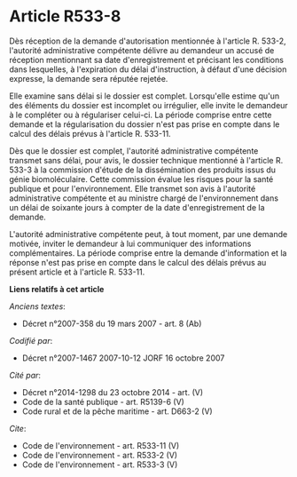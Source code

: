 # Article R533-8

Dès réception de la demande d'autorisation mentionnée à l'article R. 533-2, l'autorité administrative compétente délivre au
demandeur un accusé de réception mentionnant sa date d'enregistrement et précisant les conditions dans lesquelles, à
l'expiration du délai d'instruction, à défaut d'une décision expresse, la demande sera réputée rejetée.

Elle examine sans délai si le dossier est complet. Lorsqu'elle estime qu'un des éléments du dossier est incomplet ou
irrégulier, elle invite le demandeur à le compléter ou à régulariser celui-ci. La période comprise entre cette demande et la
régularisation du dossier n'est pas prise en compte dans le calcul des délais prévus à l'article R. 533-11.

Dès que le dossier est complet, l'autorité administrative compétente transmet sans délai, pour avis, le dossier technique
mentionné à l'article R. 533-3 à la commission d'étude de la dissémination des produits issus du génie biomoléculaire. Cette
commission évalue les risques pour la santé publique et pour l'environnement. Elle transmet son avis à l'autorité
administrative compétente et au ministre chargé de l'environnement dans un délai de soixante jours à compter de la date
d'enregistrement de la demande.

L'autorité administrative compétente peut, à tout moment, par une demande motivée, inviter le demandeur à lui communiquer des
informations complémentaires. La période comprise entre la demande d'information et la réponse n'est pas prise en compte dans
le calcul des délais prévus au présent article et à l'article R. 533-11.

**Liens relatifs à cet article**

_Anciens textes_:

  - Décret  n°2007-358 du 19 mars 2007 - art. 8 (Ab)

_Codifié par_:

  - Décret n°2007-1467 2007-10-12 JORF 16 octobre 2007

_Cité par_:

  - Décret n°2014-1298 du 23 octobre 2014 - art. (V)
  - Code de la santé publique - art. R5139-6 (V)
  - Code rural et de la pêche maritime - art. D663-2 (V)

_Cite_:

  - Code de l'environnement - art. R533-11 (V)
  - Code de l'environnement - art. R533-2 (V)
  - Code de l'environnement - art. R533-3 (V)
